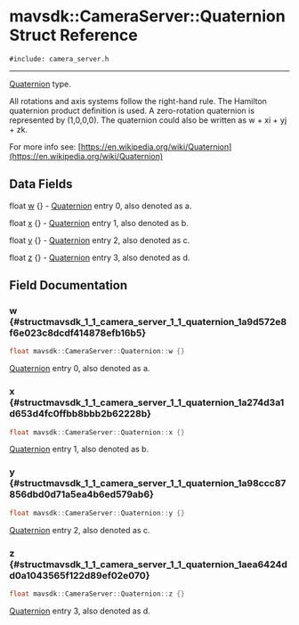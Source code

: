 # mavsdk::CameraServer::Quaternion Struct Reference
`#include: camera_server.h`

----


[Quaternion](structmavsdk_1_1_camera_server_1_1_quaternion.md) type. 


All rotations and axis systems follow the right-hand rule. The Hamilton quaternion product definition is used. A zero-rotation quaternion is represented by (1,0,0,0). The quaternion could also be written as w + xi + yj + zk.


For more info see: [https://en.wikipedia.org/wiki/Quaternion](https://en.wikipedia.org/wiki/Quaternion) 


## Data Fields


float [w](#structmavsdk_1_1_camera_server_1_1_quaternion_1a9d572e8f6e023c8dcdf414878efb16b5) {} - [Quaternion](structmavsdk_1_1_camera_server_1_1_quaternion.md) entry 0, also denoted as a.

float [x](#structmavsdk_1_1_camera_server_1_1_quaternion_1a274d3a1d653d4fc0ffbb8bbb2b62228b) {} - [Quaternion](structmavsdk_1_1_camera_server_1_1_quaternion.md) entry 1, also denoted as b.

float [y](#structmavsdk_1_1_camera_server_1_1_quaternion_1a98ccc87856dbd0d71a5ea4b6ed579ab6) {} - [Quaternion](structmavsdk_1_1_camera_server_1_1_quaternion.md) entry 2, also denoted as c.

float [z](#structmavsdk_1_1_camera_server_1_1_quaternion_1aea6424dd0a1043565f122d89ef02e070) {} - [Quaternion](structmavsdk_1_1_camera_server_1_1_quaternion.md) entry 3, also denoted as d.


## Field Documentation


### w {#structmavsdk_1_1_camera_server_1_1_quaternion_1a9d572e8f6e023c8dcdf414878efb16b5}

```cpp
float mavsdk::CameraServer::Quaternion::w {}
```


[Quaternion](structmavsdk_1_1_camera_server_1_1_quaternion.md) entry 0, also denoted as a.


### x {#structmavsdk_1_1_camera_server_1_1_quaternion_1a274d3a1d653d4fc0ffbb8bbb2b62228b}

```cpp
float mavsdk::CameraServer::Quaternion::x {}
```


[Quaternion](structmavsdk_1_1_camera_server_1_1_quaternion.md) entry 1, also denoted as b.


### y {#structmavsdk_1_1_camera_server_1_1_quaternion_1a98ccc87856dbd0d71a5ea4b6ed579ab6}

```cpp
float mavsdk::CameraServer::Quaternion::y {}
```


[Quaternion](structmavsdk_1_1_camera_server_1_1_quaternion.md) entry 2, also denoted as c.


### z {#structmavsdk_1_1_camera_server_1_1_quaternion_1aea6424dd0a1043565f122d89ef02e070}

```cpp
float mavsdk::CameraServer::Quaternion::z {}
```


[Quaternion](structmavsdk_1_1_camera_server_1_1_quaternion.md) entry 3, also denoted as d.

